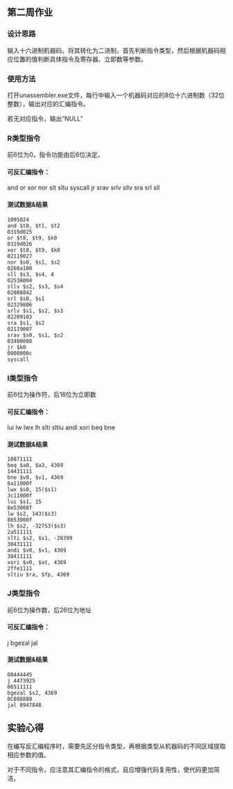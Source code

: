 ## 第二周作业

### 设计思路

输入十六进制机器码，将其转化为二进制，首先判断指令类型，然后根据机器码相应位置的值判断具体指令及寄存器、立即数等参数。

### 使用方法

打开unassembler.exe文件，每行中输入一个机器码对应的8位十六进制数（32位整数），输出对应的汇编指令。

若无对应指令，输出“NULL”

### R类型指令

前6位为0，指令功能由后6位决定。

#### 可反汇编指令：

and or xor nor slt sltu syscall jr srav srlv sllv sra srl sll 

#### 测试数据&结果

```
1095024
and $t0, $t1, $t2
0319d025
or $t8, $t9, $k0
0319d026
xor $t8, $t9, $k0
02119027
nor $s0, $s1, $s2
0260a100
sll $s3, $s4, 4
0253A004
sllv $s2, $s3, $s4
02008842
srl $s0, $s1
02329806
srlv $s1, $s2, $s3
02209103
sra $s1, $s2
02119007
srav $s0, $s1, $s2
03400008
jr $k0
0000000c
syscall
```



### I类型指令

前6位为操作符，后16位为立即数

#### 可反汇编指令：

 lui lw lwx lh slti sltiu andi xori beq bne

#### 测试数据&结果

```
10871111
beq $a0, $a3, 4369
14431111
bne $v0, $v1, 4369
8a11000f
lwx $s0, 15($s1)
3c11000f
lui $s1, 15
8e53008f
lw $s2, 143($s3)
8653000f
lh $s2, -32753($s3)
2a511111
slti $s2, $s1, -28399
30431111
andi $v0, $v1, 4369
38411111
xori $v0, $at, 4369
2ffe1111
sltiu $ra, $fp, 4369
```

### J类型指令

前6位为操作数，后26位为地址

#### 可反汇编指令：

j bgezal jal 

#### 测试数据&结果

```
08444445
j 4473925
06511111
bgezal $s2, 4369
0C888888
jal 8947848
```

## 实验心得

在编写反汇编程序时，需要先区分指令类型，再根据类型从机器码的不同区域提取相应参数的值。

对于不同指令，应注意其汇编指令的格式，且应增强代码复用性，使代码更加简洁。


